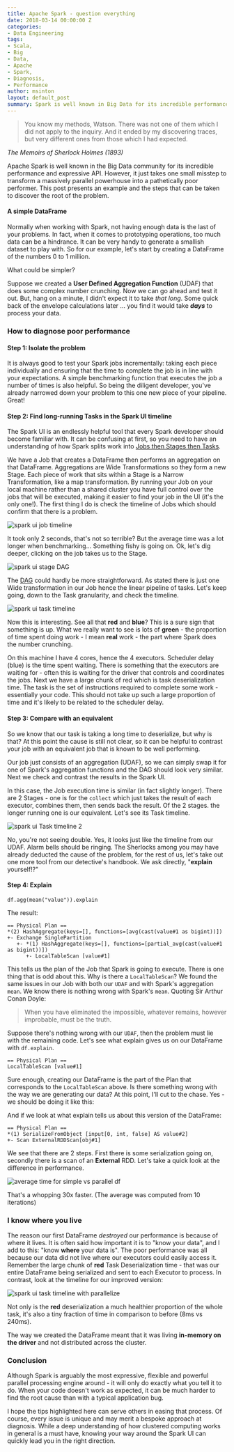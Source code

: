 ```yaml
---
title: Apache Spark - question everything
date: 2018-03-14 00:00:00 Z
categories:
- Data Engineering
tags:
- Scala,
- Big
- Data,
- Apache
- Spark,
- Diagnosis,
- Performance
author: msinton
layout: default_post
summary: Spark is well known in Big Data for its incredible performance and expressive API. However, it just takes one small misstep to transform a massively parallel powerhouse into a pathetically poor performer. This post presents an example and the steps that can be taken to indentify the problem.
---
```


>You know my methods, Watson. There was not one of them which
    I did not apply to the inquiry. And it ended by my discovering
    traces, but very different ones from those which I had expected.

_The Memoirs of Sherlock Holmes (1893)_

Apache Spark is well known in the Big Data community for its incredible performance and
expressive API. However, it just takes one small misstep to transform
a massively parallel powerhouse into a pathetically poor performer.
This post presents an example and the steps that can be taken to
discover the root of the problem.

#### A simple DataFrame
Normally when working with Spark, not having enough data is
the last of your problems. In fact, when it comes to prototyping
operations, too much data can be a hindrance. It can be
very handy to generate a smallish dataset to play with. So for our example, let's
start by creating a DataFrame of the numbers 0 to 1 million.

<script src="https://gist.github.com/msinton/1dd31a15174442a5510260408650422d.js"></script>

What could be simpler?

Suppose we created a **User Defined Aggregation Function** (UDAF)
that does some complex number crunching. Now we can go ahead and
test it out. But, hang on a minute, I didn't
expect it to take *that long*. Some quick back of the envelope
calculations later ... you find it would take **_days_** to
process your data.

### How to diagnose poor performance

#### Step 1: Isolate the problem

It is always good to test your Spark jobs incrementally: taking each
piece individually and ensuring that the time to complete the
job is in line with your expectations. A simple benchmarking function that executes the 
job a number of times is also helpful. So being the diligent developer, you've
already narrowed down your problem to this one new piece of your pipeline.
Great!

#### Step 2: Find long-running Tasks in the Spark UI timeline

The Spark UI is an endlessly helpful tool that every Spark developer should 
become familiar with. It can be confusing at first, so you need to have an 
understanding of how Spark splits work into [Jobs then Stages then Tasks](https://jaceklaskowski.gitbooks.io/mastering-apache-spark/content/spark-DAGScheduler-Stage.html).

We have a Job that creates a DataFrame then performs an aggregation on that DataFrame. 
Aggregations are Wide Transformations so they form a new Stage. Each piece of work 
that sits within a Stage is a Narrow Transformation, like a map transformation. 
By running your Job on your local machine rather than a shared cluster 
you have full control over the jobs that will be executed, making it easier to find your
job in the UI (it's the only one!). The first thing I do is check the timeline of Jobs 
which should confirm that there is a problem.

![spark ui job timeline]({{site.baseurl}}/msinton/assets/blog_Jobs-timeline.PNG)

It took only 2 seconds, that's not so terrible? But the average time was a lot longer
when benchmarking... Something fishy is going on. Ok, let's dig deeper, 
clicking on the job takes us to the Stage.

![spark ui stage DAG]({{site.baseurl}}/msinton/assets/blog_Stage-dag.PNG)

The [DAG](https://www.quora.com/What-is-a-DAG-in-Spark-and-how-does-it-work)
could hardly be more straightforward. As
stated there is just one Wide transformation
in our Job hence the linear pipeline of tasks. Let's keep going, down to the Task granularity, 
and check the timeline.

![spark ui task timeline]({{site.baseurl}}/msinton/assets/blog_task-timeline.PNG)

Now this is interesting. See all that **red** and **blue**? This is a sure sign that something is up.
What we really want to see is lots of **green** - the proportion of time spent doing work - I 
mean **real** work - the part where Spark does the number crunching. 

On this machine I have 4 cores, hence the 4 executors. Scheduler delay (blue) is the time 
spent waiting. There is something that the executors are waiting for - often this is 
waiting for the driver that controls and coordinates the jobs. Next we have a large chunk of 
red which is task deserialization time. The task is the set of instructions required to complete
some work - essentially your code. This should not take up such a large proportion of time 
and it's likely to be related to the scheduler delay.

#### Step 3: Compare with an equivalent

So we know that our task is taking a long time to deserialize, but why is that? 
At this point the cause is still not clear, so it can be helpful to contrast your job 
with an equivalent job that is known to be well performing.

<script src="https://gist.github.com/msinton/edbbec689b3ca3b789a1b2860d17bad1.js"></script>

Our job just consists of an aggregation (UDAF), so we can simply swap it for one of Spark's 
aggregation functions and the DAG should look very similar. Next we check and contrast 
the results in the Spark UI.

In this case, the Job execution time is similar (in fact slightly longer). There are 2 Stages - one is for the `collect` which just takes the result of each executor, combines them, then 
sends back the result. Of the 2 stages. the longer running one is our equivalent. 
Let's see its Task timeline.

![spark ui Task timeline 2]({{site.baseurl}}/msinton/assets/blog_task-timeline-2.PNG)

No, you're not seeing double. Yes, it looks just like the timeline from our UDAF.
Alarm bells should be ringing. The Sherlocks among you may have already deducted the cause
of the problem, for the rest of us, let's take out one more tool from our
detective's handbook. We ask directly, "**explain** yourself!?"

#### Step 4: Explain

```
df.agg(mean("value")).explain
```

The result:

    == Physical Plan ==
    *(2) HashAggregate(keys=[], functions=[avg(cast(value#1 as bigint))])
    +- Exchange SinglePartition
       +- *(1) HashAggregate(keys=[], functions=[partial_avg(cast(value#1 as bigint))])
          +- LocalTableScan [value#1]


This tells us the plan of the Job that Spark is going to execute. There is one thing 
that is odd about this. Why is there a `LocalTableScan`? We found the same issues in our Job with both our `UDAF` and with Spark's aggregation `mean`. We know there is nothing wrong with Spark's `mean`. Quoting Sir Arthur Conan Doyle: 

>When you have eliminated the impossible, whatever remains,
    however improbable, must be the truth.
    
Suppose there's nothing wrong with our `UDAF`, then the problem must lie with the remaining code. Let's see what explain gives us on our DataFrame with `df.explain`.

    == Physical Plan ==
    LocalTableScan [value#1]

Sure enough, creating our DataFrame is the part of the Plan that corresponds to the `LocalTableScan` above.
Is there something wrong with the way we are generating our data? At this point, I'll cut 
to the chase. Yes - we should be doing it like this:

<script src="https://gist.github.com/msinton/f0a9feb021b13832591dda9fa92e13b3.js"></script>

And if we look at what explain tells us about this version of the DataFrame:

    == Physical Plan ==
    *(1) SerializeFromObject [input[0, int, false] AS value#2]
    +- Scan ExternalRDDScan[obj#1]

We see that there are 2 steps. First there is some serialization going on, secondly
there is a scan of an **External** RDD. Let's take a quick look at the difference in
performance.

![average time for simple vs parallel df]({{site.baseurl}}/msinton/assets/blog_average-time.png)

That's a whopping 30x faster. 
(The average was computed from 10 iterations)

### I know where you live
The reason our first DataFrame _destroyed_ our performance is because of where it lives.
It is often said how important it is to "know your data", and I add to this: "know **where** your data is". The poor performance was all because our data did not live where our executors 
could easily access it. Remember the large chunk of **red** Task Deserialization time - that was our entire 
DataFrame being serialized and sent to each Executor to process. In contrast, look at the timeline for our improved version:

![spark ui task timeline with parallelize]({{site.baseurl}}/msinton/assets/blog_task-timeline-good.PNG)

Not only is the **red** deserialization a much healthier proportion of
the whole task, it's also a tiny fraction of time in comparison to before (8ms vs 240ms).

The way we created the DataFrame meant that it was
living **in-memory on the driver** and not distributed across the cluster.

### Conclusion
Although Spark is arguably the most expressive, flexible and powerful
parallel processing engine around - it will only do exactly what
you tell it to do. When your code doesn't work as expected, it can
be much harder to find the root cause than with a typical application bug.

I hope the tips highlighted here can serve others in easing that process.
Of course, every issue is unique and may merit a bespoke approach
at diagnosis. While a deep understanding of how clustered computing
works in general is a must have, knowing your way around the Spark UI
can quickly lead you in the right direction.

